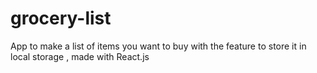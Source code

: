 # grocery-list
App to make a list of items you want to buy with the feature to store it in local storage , made with React.js
